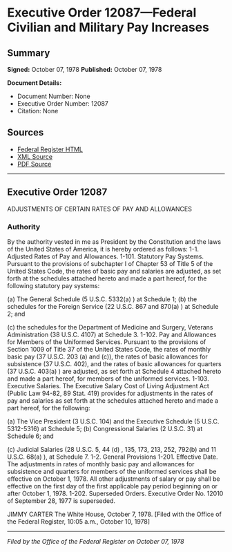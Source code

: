 # Executive Order 12087—Federal Civilian and Military Pay Increases

## Summary

**Signed:** October 07, 1978
**Published:** October 07, 1978

**Document Details:**
- Document Number: None
- Executive Order Number: 12087
- Citation: None

## Sources
- [Federal Register HTML](https://www.presidency.ucsb.edu/documents/executive-order-12087-federal-civilian-and-military-pay-increases)
- [XML Source](None)
- [PDF Source](None)

---

## Executive Order 12087

ADJUSTMENTS OF CERTAIN RATES OF PAY AND ALLOWANCES
### Authority

By the authority vested in me as President by the Constitution and the laws of the United States of America, it is hereby ordered as follows:
1-1. Adjusted Rates of Pay and Allowances.
1-101. Statutory Pay Systems. Pursuant to the provisions of subchapter I of Chapter 53 of Title 5 of the United States Code, the rates of basic pay and salaries are adjusted, as set forth at the schedules attached hereto and made a part hereof, for the following statutory pay systems:

(a) The General Schedule (5 U.S.C. 5332(a) ) at Schedule 1;
(b) the schedules for the Foreign Service (22 U.S.C. 867 and 870(a) ) at Schedule 2; and

(c) the schedules for the Department of Medicine and Surgery, Veterans Administration (38 U.S.C. 4107) at Schedule 3.
1-102. Pay and Allowances for Members of the Uniformed Services. Pursuant to the provisions of Section 1009 of Title 37 of the United States Code, the rates of monthly basic pay (37 U.S.C. 203 (a) and (c)), the rates of basic allowances for subsistence (37 U.S.C. 402), and the rates of basic allowances for quarters (37 U.S.C. 403(a) ) are adjusted, as set forth at Schedule 4 attached hereto and made a part hereof, for members of the uniformed services.
1-103. Executive Salaries. The Executive Salary Cost of Living Adjustment Act (Public Law 94-82, 89 Stat. 419) provides for adjustments in the rates of pay and salaries as set forth at the schedules attached hereto and made a part hereof, for the following:

(a) The Vice President (3 U.S.C. 104) and the Executive Schedule (5 U.S.C. 5312-5316) at Schedule 5;
(b) Congressional Salaries (2 U.S.C. 31) at Schedule 6; and

(c) Judicial Salaries (28 U.S.C. 5, 44
(d) , 135, 173, 213, 252, 792(b) and 11 U.S.C. 68(a) ), at Schedule 7.
1-2. General Provisions
1-201. Effective Date. The adjustments in rates of monthly basic pay and allowances for subsistence and quarters for members of the uniformed services shall be effective on October 1, 1978. All other adjustments of salary or pay shall be effective on the first day of the first applicable pay period beginning on or after October 1, 1978.
1-202. Superseded Orders. Executive Order No. 12010 of September 28, 1977 is superseded.

JIMMY CARTER
The White House,
October 7, 1978.
[Filed with the Office of the Federal Register, 10:05 a.m., October 10, 1978]

---

*Filed by the Office of the Federal Register on October 07, 1978*
